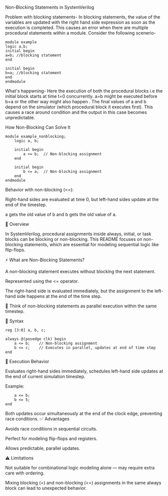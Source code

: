 Non-Blocking Statements in SystemVerilog

Problem with blocking statements-
In blocking statements, the value of the variables are updated with the right hand side expression as soon as the execution is completed. This causes an error when there are multiple procedural statements within a module. Consider the following scenerio-
```
module example
logic a,b;
initial begin
a=b; //blocking statement
end

initial begin
b=a; //blocking statement
end
endmodule
```
What's happwning- Here the execution of both the procedural blocks i.e the initial block starts at time t=0 concurrently. a=b might be executed before b=a or the other way might also happen . The final values of a and b depend on the simulator (which procedural block it executes first). This causes a race around condition and the output in this case becomes unpredictable.

How Non-Blocking Can Solve It
```
module example_nonblocking;
    logic a, b;

    initial begin
        a <= b;  // Non-blocking assignment
    end

    initial begin
        b <= a;  // Non-blocking assignment
    end
endmodule
```
Behavior with non-blocking (<=):

Right-hand sides are evaluated at time 0, but left-hand sides update at the end of the timestep.

a gets the old value of b and b gets the old value of a.

📌 Overview

In SystemVerilog, procedural assignments inside always, initial, or task blocks can be blocking or non-blocking.
This README focuses on non-blocking statements, which are essential for modeling sequential logic like flip-flops.

⚡ What are Non-Blocking Statements?

A non-blocking statement executes without blocking the next statement.

Represented using the <= operator.

The right-hand side is evaluated immediately, but the assignment to the left-hand side happens at the end of the time step.

📖 Think of non-blocking statements as parallel execution within the same timestep.


📝 Syntax
```
reg [3:0] a, b, c;

always @(posedge clk) begin
    a <= b;    // Non-blocking assignment
    b <= c;    // Executes in parallel, updates at end of time step
end

```

🔄 Execution Behavior

Evaluates right-hand sides immediately, schedules left-hand side updates at the end of current simulation timestep.

Example:
```always @(posedge clk) begin
    a <= b;  
    b <= 5;  
end
```
Both updates occur simultaneously at the end of the clock edge, preventing race conditions.
✅ Advantages

Avoids race conditions in sequential circuits.

Perfect for modeling flip-flops and registers.

Allows predictable, parallel updates.

⚠️ Limitations

Not suitable for combinational logic modeling alone — may require extra care with ordering.

Mixing blocking (=) and non-blocking (<=) assignments in the same always block can lead to unexpected behavior.
